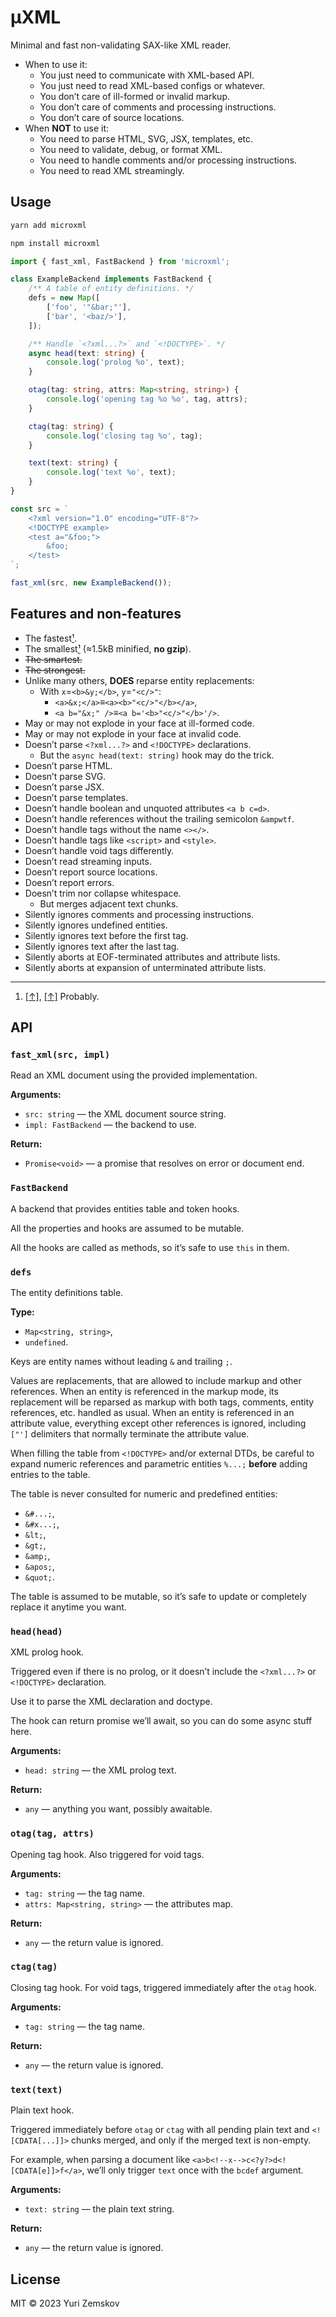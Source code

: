 # μXML

Minimal and fast non-validating SAX-like XML reader.

-   When to use it:
    -   You just need to communicate with XML-based API.
    -   You just need to read XML-based configs or whatever.
    -   You don’t care of ill-formed or invalid markup.
    -   You don’t care of comments and processing instructions.
    -   You don’t care of source locations.
-   When **NOT** to use it:
    -   You need to parse HTML, SVG, JSX, templates, etc.
    -   You need to validate, debug, or format XML.
    -   You need to handle comments and/or processing instructions.
    -   You need to read XML streamingly.

## Usage

```bash
yarn add microxml
```

```bash
npm install microxml
```

```typescript
import { fast_xml, FastBackend } from 'microxml';

class ExampleBackend implements FastBackend {
    /** A table of entity definitions. */
    defs = new Map([
        ['foo', '"&bar;"'],
        ['bar', '<baz/>'],
    ]);

    /** Handle `<?xml...?>` and `<!DOCTYPE>`. */
    async head(text: string) {
        console.log('prolog %o', text);
    }

    otag(tag: string, attrs: Map<string, string>) {
        console.log('opening tag %o %o', tag, attrs);
    }

    ctag(tag: string) {
        console.log('closing tag %o', tag);
    }

    text(text: string) {
        console.log('text %o', text);
    }
}

const src = `
    <?xml version="1.0" encoding="UTF-8"?>
    <!DOCTYPE example>
    <test a="&foo;">
        &foo;
    </test>
`;

fast_xml(src, new ExampleBackend());
```

## Features and non-features

-   <span id="br1"></span> The fastest[¹](#fn1).
-   <span id="br2"></span> The smallest[¹](#fn1) (≈1.5kB minified, **no gzip**).
-   ~~The smartest.~~
-   ~~The strongest.~~
-   Unlike many others, **DOES** reparse entity replacements:
    -   With `x`=`<b>&y;</b>`, `y`=`"<c/>"`:
        -   `<a>&x;</a>`≡`<a><b>"<c/>"</b></a>`,
        -   `<a b="&x;" />`≡`<a b='<b>"<c/>"</b>'/>`.
-   May or may not explode in your face at ill-formed code.
-   May or may not explode in your face at invalid code.
-   Doesn’t parse `<?xml...?>` and `<!DOCTYPE>` declarations.
    -   But the `async head(text: string)` hook may do the trick.
-   Doesn’t parse HTML.
-   Doesn’t parse SVG.
-   Doesn’t parse JSX.
-   Doesn’t parse templates.
-   Doesn’t handle boolean and unquoted attributes `<a b c=d>`.
-   Doesn’t handle references without the trailing semicolon `&ampwtf`.
-   Doesn’t handle tags without the name `<></>`.
-   Doesn’t handle tags like `<script>` and `<style>`.
-   Doesn’t handle void tags differently.
-   Doesn’t read streaming inputs.
-   Doesn’t report source locations.
-   Doesn’t report errors.
-   Doesn’t trim nor collapse whitespace.
    -   But merges adjacent text chunks.
-   Silently ignores comments and processing instructions.
-   Silently ignores undefined entities.
-   Silently ignores text before the first tag.
-   Silently ignores text after the last tag.
-   Silently aborts at EOF-terminated attributes and attribute lists.
-   Silently aborts at expansion of unterminated attribute lists.

---

1. <span id="fn1"></span> [[↑]](#br1), [[↑]](#br2) Probably.

## API

### `fast_xml(src, impl)`

Read an XML document using the provided implementation.

**Arguments:**

-   `src: string` — the XML document source string.
-   `impl: FastBackend` — the backend to use.

**Return:**

-   `Promise<void>` — a promise that resolves on error or document end.

### `FastBackend`

A backend that provides entities table and token hooks.

All the properties and hooks are assumed to be mutable.

All the hooks are called as methods, so it’s safe to use `this` in them.

### `defs`

The entity definitions table.

**Type:**

-   `Map<string, string>`,
-   `undefined`.

Keys are entity names without leading `&` and trailing `;`.

Values are replacements, that are allowed to include markup and other
references. When an entity is referenced in the markup mode, its replacement
will be reparsed as markup with both tags, comments, entity references, etc.
handled as usual. When an entity is referenced in an attribute value, everything
except other references is ignored, including `["']` delimiters that normally
terminate the attribute value.

When filling the table from `<!DOCTYPE>` and/or external DTDs, be careful to
expand numeric references and parametric entities `%...;` **before** adding
entries to the table.

The table is never consulted for numeric and predefined entities:

-   `&#...;`,
-   `&#x...;`,
-   `&lt;`,
-   `&gt;`,
-   `&amp;`,
-   `&apos;`,
-   `&quot;`.

The table is assumed to be mutable, so it’s safe to update or completely replace
it anytime you want.

### `head(head)`

XML prolog hook.

Triggered even if there is no prolog, or it doesn’t include the `<?xml...?>` or
`<!DOCTYPE>` declaration.

Use it to parse the XML declaration and doctype.

The hook can return promise we’ll await, so you can do some async stuff here.

**Arguments:**

-   `head: string` — the XML prolog text.

**Return:**

-   `any` — anything you want, possibly awaitable.

### `otag(tag, attrs)`

Opening tag hook. Also triggered for void tags.

**Arguments:**

-   `tag: string` — the tag name.
-   `attrs: Map<string, string>` — the attributes map.

**Return:**

-   `any` — the return value is ignored.

### `ctag(tag)`

Closing tag hook. For void tags, triggered immediately after the `otag` hook.

**Arguments:**

-   `tag: string` — the tag name.

**Return:**

-   `any` — the return value is ignored.

### `text(text)`

Plain text hook.

Triggered immediately before `otag` or `ctag` with all pending plain text and
<nobr>`<![CDATA[...]]>`</nobr> chunks merged, and only if the merged text is
non-empty.

For example, when parsing a document like
<nobr>`<a>b<!--x-->c<?y?>d<![CDATA[e]]>f</a>`</nobr>, we’ll only trigger `text`
once with the `bcdef` argument.

**Arguments:**

-   `text: string` — the plain text string.

**Return:**

-   `any` — the return value is ignored.

## License

MIT © 2023 Yuri Zemskov
